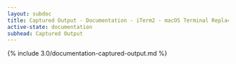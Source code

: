 ```yaml
---
layout: subdoc
title: Captured Output - Documentation - iTerm2 - macOS Terminal Replacement
active-state: documentation
subhead: Captured Output
---
```

{% include 3.0/documentation-captured-output.md %}

